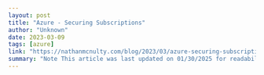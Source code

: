 ```yaml
---
layout: post
title: "Azure - Securing Subscriptions"
author: "Unknown"
date: 2023-03-09
tags: [azure]
link: "https://nathanmcnulty.com/blog/2023/03/azure-securing-subscriptions/"
summary: "Note This article was last updated on 01/30/2025 for readability and updated URLs"
---
```


